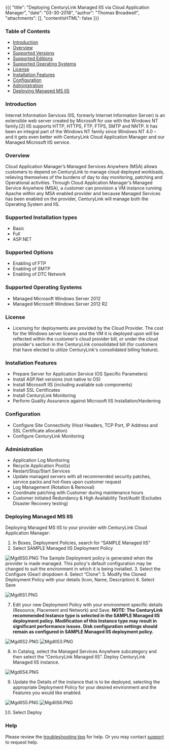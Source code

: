 {{{
  "title": "Deploying CenturyLink Managed IIS via Cloud Application Manager",
  "date": "03-30-2018",
  "author": "Thomas Broadwell",
  "attachments": [],
  "contentIsHTML": false
}}}

### Table of Contents

* [Introduction](#introduction)
* [Overview](#overview)
* [Supported Versions](#supported-versions)
* [Supported Editions](#supported-editions)
* [Supported Operating Systems](#supported-operating-systems)
* [License](#license)
* [Installation Features](#installation-features)
* [Configuration](#configuration)
* [Administration](#administration)
* [Deploying Managed MS IIS](#deploying-managed-ms-iis)


### Introduction
Internet Information Services (IIS, formerly Internet Information Server) is an extensible web server created by Microsoft for use with the Windows NT family.[2] IIS supports HTTP, HTTPS, FTP, FTPS, SMTP and NNTP. It has been an integral part of the Windows NT family since Windows NT 4.0 – and it gets even better with CenturyLink Cloud Application Manager and our Managed Microsoft IIS service.

### Overview
Cloud Application Manager’s Managed Services Anywhere (MSA) allows customers to depend on CenturyLink to manage cloud deployed workloads, relieving themselves of the burdens of day to day monitoring, patching and Operational activities.  Through Cloud Application Manager's Managed Service Anywhere (MSA), a customer can provision a VM instance running Apache within any MSA enabled provider and because Managed Services has been enabled on the provider, CenturyLink will manage both the Operating System and IIS.

### Supported Installation types
*  Basic
*  Full
*  ASP.NET

### Supported Options
*  Enabling of FTP
*  Enabling of SMTP
*  Enabling of DTC Network

### Supported Operating Systems
*	Managed Microsoft Windows Server 2012
*	Managed Microsoft Windows Server 2012 R2

### License
* Licensing for deployments are provided by the Cloud Provider.  The cost for the Windows server license and the VM it is deployed upon will be reflected within the customer's cloud provider bill, or under the cloud provider's section in the CenturyLink consolidated bill (for customers that have elected to utilize CenturyLink's consolidated billing feature).

### Installation Features
* Prepare Server for Application Service (OS Specific Parameters)
* Install ASP.Net versions (not native to OS)
* Install Microsoft IIS (including available sub components)
* Install SSL Certificates
* Install CenturyLink Monitoring
* Perform Quality Assurance against Microsoft IIS Installation/Hardening

### Configuration
* Configure Site Connectivity (Host Headers, TCP Port, IP Address and SSL Certificate allocation)
* Configure CenturyLink Monitoring

### Administration
* Application Log Monitoring
* Recycle Application Pool(s)
* Restart/Stop/Start Services
* Update managed servers with all recommended security patches, service packs and hot-fixes upon customer request
* Log Management (Rotation & Removal)
* Coordinate patching with Customer during maintenance hours
* Customer initiated Redundancy & High Availability Test/Audit (Excludes Disaster Recovery testing)


### Deploying Managed MS IIS

Deploying Managed MS IIS to your provider with CenturyLink Cloud Application Manager:
1.	In Boxes, Deployment Policies, search for “SAMPLE Managed IIS”
2.	Select SAMPLE Managed IIS Deployment Policy

  ![MgdIIS0.PNG](../../images/cloud-application-manager/MgdIIS0.PNG)
The Sample Deployment policy is generated when the provider is made managed.  This policy's default configuration may be changed to suit the environment in which it is being installed.
3.	Select the Configure (Gear) dropdown
4.	Select “Clone”:
5.	Modify the Cloned Deployment Policy with your details (Icon, Name, Description)
6.	Select Save

  ![MgdIIS1.PNG](../../images/cloud-application-manager/MgdIIS1.PNG)

7.	Edit your new Deployment Policy with your environment specific details (Resource, Placement and Network) and Save.
**NOTE:  The CenturyLink recommended Instance type is selected in the SAMPLE Managed IIS deployment policy.  Modification of this Instance type may result in significant performance issues.**
**Disk configuration settings should remain as configured in SAMPLE Managed IIS deployment policy.**

  ![MgdIIS2.PNG](../../images/cloud-application-manager/MgdIIS2.PNG) ![MgdIIS3.PNG](../../images/cloud-application-manager/MgdIIS3.PNG)

8.	In Catalog, select the Managed Services Anywhere subcategory and then select the “CenturyLink Managed IIS”.  Deploy CenturyLink Managed IIS instance.

  ![MgdIIS4.PNG](../../images/cloud-application-manager/MgdIIS4.PNG)

9.	Update the Details of the instance that is to be deployed, selecting the appropriate Deployment Policy for your desired environment and the Features you would like enabled.

  ![MgdIIS5.PNG](../../images/cloud-application-manager/MgdIIS5.PNG)
  ![MgdIIS6.PNG](../../images/cloud-application-manager/MgdIIS6.PNG)

10.	Select Deploy



### Help

Please review the [troubleshooting tips](../Troubleshooting/troubleshooting-tips.md) for help. Or you may contact [support](http://managedservices.ctl.io) to request help.
